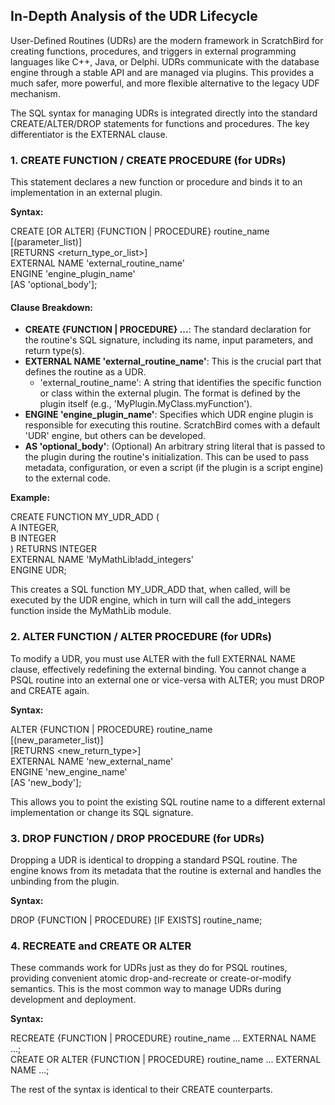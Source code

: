 ## **In-Depth Analysis of the UDR Lifecycle**

User-Defined Routines (UDRs) are the modern framework in ScratchBird for creating functions, procedures, and triggers in external programming languages like C++, Java, or Delphi. UDRs communicate with the database engine through a stable API and are managed via plugins. This provides a much safer, more powerful, and more flexible alternative to the legacy UDF mechanism.

The SQL syntax for managing UDRs is integrated directly into the standard CREATE/ALTER/DROP statements for functions and procedures. The key differentiator is the EXTERNAL clause.

### **1\. CREATE FUNCTION / CREATE PROCEDURE (for UDRs)**

This statement declares a new function or procedure and binds it to an implementation in an external plugin.

**Syntax:**

CREATE \[OR ALTER\] {FUNCTION | PROCEDURE} routine\_name  
    \[(parameter\_list)\]  
    \[RETURNS \<return\_type\_or\_list\>\]  
    EXTERNAL NAME 'external\_routine\_name'  
    ENGINE 'engine\_plugin\_name'  
    \[AS 'optional\_body'\];

#### **Clause Breakdown:**

* **CREATE {FUNCTION | PROCEDURE} ...**: The standard declaration for the routine's SQL signature, including its name, input parameters, and return type(s).  
* **EXTERNAL NAME 'external\_routine\_name'**: This is the crucial part that defines the routine as a UDR.  
  * 'external\_routine\_name': A string that identifies the specific function or class within the external plugin. The format is defined by the plugin itself (e.g., 'MyPlugin.MyClass.myFunction').  
* **ENGINE 'engine\_plugin\_name'**: Specifies which UDR engine plugin is responsible for executing this routine. ScratchBird comes with a default 'UDR' engine, but others can be developed.  
* **AS 'optional\_body'**: (Optional) An arbitrary string literal that is passed to the plugin during the routine's initialization. This can be used to pass metadata, configuration, or even a script (if the plugin is a script engine) to the external code.

**Example:**

CREATE FUNCTION MY\_UDR\_ADD (  
    A INTEGER,  
    B INTEGER  
) RETURNS INTEGER  
EXTERNAL NAME 'MyMathLib\!add\_integers'  
ENGINE UDR;

This creates a SQL function MY\_UDR\_ADD that, when called, will be executed by the UDR engine, which in turn will call the add\_integers function inside the MyMathLib module.

### **2\. ALTER FUNCTION / ALTER PROCEDURE (for UDRs)**

To modify a UDR, you must use ALTER with the full EXTERNAL NAME clause, effectively redefining the external binding. You cannot change a PSQL routine into an external one or vice-versa with ALTER; you must DROP and CREATE again.

**Syntax:**

ALTER {FUNCTION | PROCEDURE} routine\_name  
    \[(new\_parameter\_list)\]  
    \[RETURNS \<new\_return\_type\>\]  
    EXTERNAL NAME 'new\_external\_name'  
    ENGINE 'new\_engine\_name'  
    \[AS 'new\_body'\];

This allows you to point the existing SQL routine name to a different external implementation or change its SQL signature.

### **3\. DROP FUNCTION / DROP PROCEDURE (for UDRs)**

Dropping a UDR is identical to dropping a standard PSQL routine. The engine knows from its metadata that the routine is external and handles the unbinding from the plugin.

**Syntax:**

DROP {FUNCTION | PROCEDURE} \[IF EXISTS\] routine\_name;

### **4\. RECREATE and CREATE OR ALTER**

These commands work for UDRs just as they do for PSQL routines, providing convenient atomic drop-and-recreate or create-or-modify semantics. This is the most common way to manage UDRs during development and deployment.

**Syntax:**

RECREATE {FUNCTION | PROCEDURE} routine\_name ... EXTERNAL NAME ...;  
CREATE OR ALTER {FUNCTION | PROCEDURE} routine\_name ... EXTERNAL NAME ...;

The rest of the syntax is identical to their CREATE counterparts.